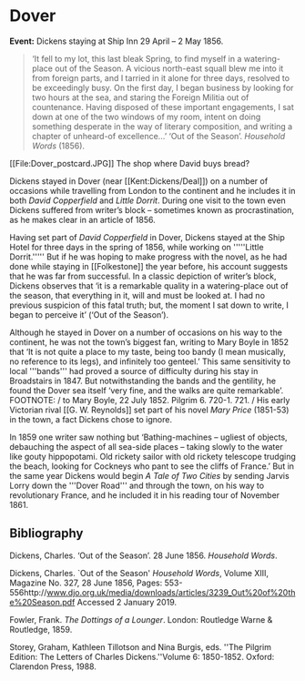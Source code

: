 # Dover

**Event:** Dickens staying at Ship Inn 29 April – 2 May 1856.



>‘It fell to my lot, this last bleak Spring, to find myself in a watering-place out of the Season. A vicious north-east squall blew me into it from foreign parts, and I tarried in it alone for three days, resolved to be exceedingly busy. On the first day, I began business by looking for two hours at the sea, and staring the Foreign Militia out of countenance. Having disposed of these important engagements, I sat down at one of the two windows of my room, intent on doing something desperate in the way of literary composition, and writing a chapter of unheard-of excellence...’ ‘Out of the Season’. _Household Words_ (1856).


[[File:Dover_postcard.JPG]] The shop where David buys bread? 

Dickens stayed in Dover (near [[Kent:Dickens/Deal]]) on a number of occasions while travelling from London to the continent and he includes it in both _David Copperfield_ and _Little Dorrit_. During one visit to the town even Dickens suffered from writer’s block – sometimes known as procrastination, as he makes clear in an article of 1856.


Having set part of _David Copperfield_ in Dover, Dickens stayed at the Ship Hotel for three days in the spring of 1856, while working on '''''Little Dorrit.''''' But if he was hoping to make progress with the novel, as he had done while staying in [[Folkestone]] the year before, his account suggests that he was far from successful. In a classic depiction of writer’s block, Dickens observes that ‘it is a remarkable quality in a watering-place out of the season, that everything in it, will and must be looked at. I had no previous suspicion of this fatal truth; but, the moment I sat down to write, I began to perceive it’ (‘Out of the Season’). 

Although he stayed in Dover on a number of occasions on his way to the continent, he was not the town’s biggest fan, writing to Mary Boyle in 1852 that ‘It is not quite a place to my taste, being too bandy (I mean musically, no reference to its legs), and infinitely too genteel.’ This same sensitivity to local '''bands''' had proved a source of difficulty during his stay in Broadstairs in 1847. But notwithstanding the bands and the gentility, he found the Dover sea itself ‘very fine, and the walks are quite remarkable’. FOOTNOTE: / to Mary Boyle, 22 July 1852. Pilgrim 6. 720-1. 721. / His early Victorian rival [[G. W. Reynolds]] set part of his novel _Mary Price_ (1851-53) in the town, a fact Dickens chose to ignore.

In 1859 one writer saw nothing but ‘Bathing-machines – ugliest of objects, debauching the aspect of all sea-side places – taking slowly to the water like gouty hippopotami. Old rickety sailor with old rickety telescope trudging the beach, looking for Cockneys who pant to see the cliffs of France.’  But in the same year Dickens would begin _A Tale of Two Cities_ by sending Jarvis Lorry down the '''Dover Road''' and through the town, on his way to revolutionary France, and he included it in his reading tour of November 1861.


## Bibliography

Dickens, Charles. ‘Out of the Season’. 28 June 1856. _Household Words_. 

Dickens, Charles. `Out of the Season' 
_Household Words_, Volume XIII, Magazine No. 327, 28 June 1856, Pages: 553-556http://www.djo.org.uk/media/downloads/articles/3239_Out%20of%20the%20Season.pdf Accessed 2 January 2019.

Fowler, Frank. _The Dottings of a Lounger_. London: Routledge Warne & Routledge, 1859.

Storey, Graham, Kathleen Tillotson and Nina Burgis, eds. ''The Pilgrim Edition: The Letters of Charles Dickens.''Volume 6: 1850-1852. Oxford: Clarendon Press, 1988.
